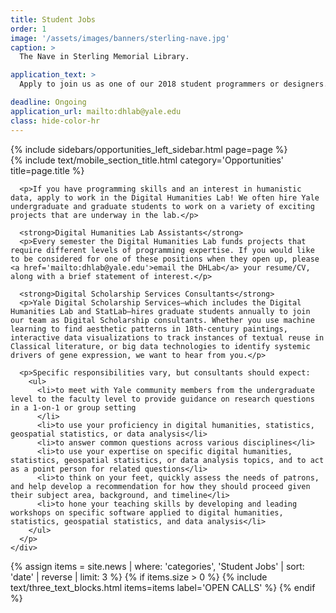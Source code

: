 ```yaml
---
title: Student Jobs
order: 1
image: '/assets/images/banners/sterling-nave.jpg'
caption: >
  The Nave in Sterling Memorial Library.

application_text: >
  Apply to join us as one of our 2018 student programmers or designers.

deadline: Ongoing
application_url: mailto:dhlab@yale.edu
class: hide-color-hr
---
```


<div class='center-column'>
  <div class='two-column-container one-third-width top-text'>
    <div class='left-column'>
      {% include sidebars/opportunities_left_sidebar.html page=page %}
    </div>
    <div class='right-column'>
      {% include text/mobile_section_title.html
        category='Opportunities'
        title=page.title
      %}

      <p>If you have programming skills and an interest in humanistic data, apply to work in the Digital Humanities Lab! We often hire Yale undergraduate and graduate students to work on a variety of exciting projects that are underway in the lab.</p>

      <strong>Digital Humanities Lab Assistants</strong>
      <p>Every semester the Digital Humanities Lab funds projects that require different levels of programming expertise. If you would like to be considered for one of these positions when they open up, please <a href='mailto:dhlab@yale.edu'>email the DHLab</a> your resume/CV, along with a brief statement of interest.</p>

      <strong>Digital Scholarship Services Consultants</strong>
      <p>Yale Digital Scholarship Services—which includes the Digital Humanities Lab and StatLab—hires graduate students annually to join our team as Digital Scholarship consultants. Whether you use machine learning to find aesthetic patterns in 18th-century paintings, interactive data visualizations to track instances of textual reuse in Classical literature, or big data technologies to identify systemic drivers of gene expression, we want to hear from you.</p>

      <p>Specific responsibilities vary, but consultants should expect:
        <ul>
          <li>to meet with Yale community members from the undergraduate level to the faculty level to provide guidance on research questions in a 1-on-1 or group setting
          </li>
          <li>to use your proficiency in digital humanities, statistics, geospatial statistics, or data analysis</li>
          <li>to answer common questions across various disciplines</li>
          <li>to use your expertise on specific digital humanities, statistics, geospatial statistics, or data analysis topics, and to act as a point person for related questions</li>
          <li>to think on your feet, quickly assess the needs of patrons, and help develop a recommendation for how they should proceed given their subject area, background, and timeline</li>
          <li>to hone your teaching skills by developing and leading workshops on specific software applied to digital humanities, statistics, geospatial statistics, and data analysis</li>
        </ul>
      </p>
    </div>
  </div>
  {% assign items = site.news | where: 'categories', 'Student Jobs' | sort: 'date' | reverse | limit: 3 %}
  {% if items.size > 0 %}
    {% include text/three_text_blocks.html
      items=items
      label='OPEN CALLS'
    %}
  {% endif %}
</div>